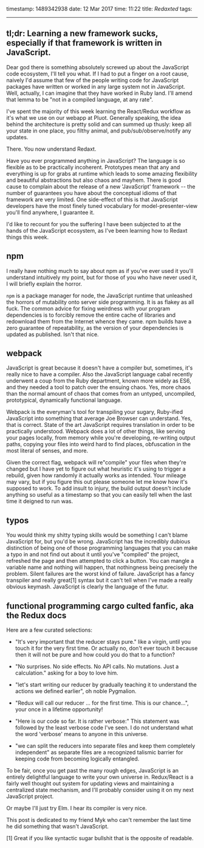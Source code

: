 timestamp: 1489342938
date: 12 Mar 2017
time: 11:22
title: *Redaxted*
tags: 

---

## tl;dr: Learning a new framework sucks, especially if that framework is written in JavaScript.

Dear god there is something absolutely screwed up about the JavaScript code ecosystem, I'll tell you what. If I had to put a finger on a root cause, naively I'd assume that few of the people writing code for JavaScript packages have written or worked in any large system not in JavaScript. Well, actually, I can imagine that they have worked in Ruby land. I'll amend that lemma to be "not in a compiled language, at any rate".

I've spent the majority of this week learning the React/Redux workflow as it's what we use on our webapp at Pluot. Generally speaking, the idea behind the architecture is pretty solid and can summed up thusly: keep all your state in one place, you filthy animal, and pub/sub/observe/notify any updates.

There. You now understand Redaxt.

Have you ever programmed anything in JavaScript? The language is so flexible as to be practically incoherent. Prototypes mean that any and everything is up for grabs at runtime which leads to some amazing flexibility and beautiful abstractions but also chaos and mayhem. There is good cause to complain about the release of a new 'JavaScript' framework -- the number of guarantees you have about the conceptual idioms of that framework are very limited. One side-effect of this is that JavaScript developers have the most finely tuned vocabulary for model-presenter-view you'll find anywhere, I guarantee it.

I'd like to recount for you the suffering I have been subjected to at the hands of the JavaScript ecosystem, as I've been learning how to Redaxt things this week.

## npm

I really have nothing much to say about npm as if you've ever used it you'll understand intuitively my point, but for those of you who have never used it, I will briefly explain the horror. 

`npm` is a package manager for node, the JavaScript runtime that unleashed the horrors of mutability onto server side programming. It is as flakey as all fuck. The common advice for fixing weirdness with your program dependencies is to forcibly remove the entire cache of libraries and redownload them from the Internet whence they came. npm builds have a zero guarantee of repeatability, as the version of your dependencies is updated as published. Isn't that nice.

## webpack

JavaScript is great because it doesn't have a compiler but, sometimes, it's really nice to have a compiler. Also the JavaScript language cabal recently underwent a coup from the Ruby department, known more widely as ES6, and they needed a tool to patch over the ensuing chaos. Yes, more chaos than the normal amount of chaos that comes from an untyped, uncompiled, prototypical, dynamically functional language. 

Webpack is the everyman's tool for transpiling your sugary, Ruby-ified JavaScript into something that average Joe Browser can understand. Yes, that is correct. State of the art JavaScript requires translation in order to be practically understood. Webpack does a lot of other things, like serving your pages locally, from memory while you're developing, re-writing output paths, copying your files into weird hard to find places, obfuscation in the most literal of senses, and more.
 
Given the correct flag, webpack will re"compile" your files when they're changed but I have yet to figure out what heuristic it's using to trigger a rebuild, given how randomly it actually works as intended.  Your mileage may vary, but if you figure this out please someone let me know how it's supposed to work.  To add insult to injury, the build output doesn't include anything so useful as a timestamp so that you can easily tell when the last time it deigned to run was.

## typos

You would think my shitty typing skills would be something I can't blame JavaScript for, but you'd be wrong. JavaScript has the incredibly dubious distinction of being one of those programming languages that you can make a typo in and not find out about it until you've "compiled" the project, refreshed the page and then attempted to click a button. You can mangle a variable name and nothing will happen, that nothingness being precisely the problem. Silent failures are the worst kind of failure.  JavaScript has a fancy transpiler and really great[1] syntax but it can't tell when I've made a really obvious keymash. JavaScript is clearly the language of the futur.


## functional programming cargo culted fanfic, aka the Redux docs

Here are a few curated selections: 

- "It's very important that the reducer stays pure." like a virgin, until you touch it for the very first time. Or actually no, don't ever touch it because then it will not be pure and how could you do that to a function?  

- "No surprises. No side effects. No API calls. No mutations. Just a calculation." asking for a boy to love him.  

- "let's start writing our reducer by gradually teaching it to understand the actions we defined earlier", oh noble Pygmalion.  

- "Redux will call our reducer ... for the first time. This is our chance...", your once in a lifetime opportunity!  

- "Here is our code so far. It is rather verbose:" This statement was followed by the least verbose code I've seen. I do not understand what the word 'verbose' means to anyone in this universe.  

- "we can split the reducers into separate files and keep them completely independent"  as separate files are a recognized talismic barrier for keeping code from becoming logically entangled.  



To be fair, once you get past the many rough edges, JavaScript is an entirely delightful language to write your own universe in.  Redux/React is a fairly well thought out system for updating views and maintaining a centralized state mechanism, and I'll probably consider using it on my next JavaScript project.

Or maybe I'll just try Elm.  I hear its compiler is very nice.


This post is dedicated to my friend Myk who can't remember the last time he did something that wasn't JavaScript.


[1] Great if you like syntactic sugar bullshit that is the opposite of readable.
